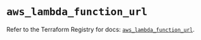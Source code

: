 # `aws_lambda_function_url`

Refer to the Terraform Registry for docs: [`aws_lambda_function_url`](https://registry.terraform.io/providers/hashicorp/aws/6.10.0/docs/resources/lambda_function_url).
